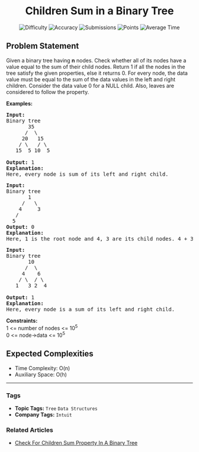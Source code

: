 <h1 align="center">Children Sum in a Binary Tree</h1>

<p align="center">
  <img alt="Difficulty" title="Difficulty" src="https://custom-icon-badges.demolab.com/badge/Difficulty: Medium-1F222E?style=for-the-badge&logoColor=white&logo=fire"/>
  <img alt="Accuracy" title="Accuracy" src="https://custom-icon-badges.demolab.com/badge/Accuracy: 51.58%25-1F222E?style=for-the-badge&logoColor=white&logo=target"/>
  <img alt="Submissions" title="Submissions" src="https://custom-icon-badges.demolab.com/badge/Submissions: 204K+-1F222E?style=for-the-badge&logoColor=white&logo=repo"/>
  <img alt="Points" title="Points" src="https://custom-icon-badges.demolab.com/badge/Points: 4-1F222E?style=for-the-badge&logoColor=white&logo=award"/>
  <img alt="Average Time" title="Average Time" src="https://custom-icon-badges.demolab.com/badge/Average%20Time: 20m-1F222E?style=for-the-badge&logoColor=white&logo=clock"/>
</p>

## Problem Statement

Given a binary tree having <b>n</b> nodes. Check whether all of its nodes have a value equal to the sum of their child nodes. Return 1 if all the nodes in the tree satisfy the given properties, else it returns 0. For every node, the data value must be equal to the sum of the data values in the left and right children. Consider the data value 0 for a NULL child. Also, leaves are considered to follow the property.

<b>Examples:</b>

<pre><b>Input:<br></b>Binary tree
       35
      /  \
     20   15
    / \   / \
   15  5 10  5

<b>Output: </b>1<b>
Explanation: <br></b>Here, every node is sum of its left and right child.</pre>

<pre><b>Input:<br></b>Binary tree
       1
     /   \
    4     3
   /  
  5    
<b>Output: </b>0<b>
Explanation: <br></b>Here, 1 is the root node and 4, 3 are its child nodes. 4 + 3 = 7 which is not equal to the value of root node. Hence, this tree does not satisfy the given condition.</pre>

<pre><b>Input:</b><br>Binary tree
       10
      /  \
     4    6
    / \  / \
   1   3 2  4
<br><b>Output: </b>1<br><b>Explanation: </b><br>Here, every node is a sum of its left and right child.</pre>

<b>Constraints:</b><br>1 <= number of nodes <= 10<sup>5</sup><br>0 <= node->data <= 10<sup>5</sup>

## Expected Complexities
- Time Complexity: O(n)
- Auxiliary Space: O(h)

<hr>

### Tags
- **Topic Tags:** `Tree` `Data Structures`
- **Company Tags:** `Intuit`

### Related Articles
- [Check For Children Sum Property In A Binary Tree](https://www.geeksforgeeks.org/check-for-children-sum-property-in-a-binary-tree/)
